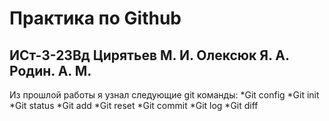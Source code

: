 # Практика по Github
## ИСт-3-23Вд Цирятьев М. И. Олексюк Я. А. Родин. А. М.

Из прошлой работы я узнал следующие git
команды:
*Git config
*Git init
*Git status
*Git add
*Git reset
*Git commit
*Git log
*Git diff